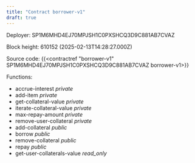 ```yaml
---
title: "Contract borrower-v1"
draft: true
---
```

Deployer: SP1M6MHD4EJ70MPJSH1C0PXSHCQ3D9C881AB7CVAZ


 



Block height: 610152 (2025-02-13T14:28:27.000Z)

Source code: {{<contractref "borrower-v1" SP1M6MHD4EJ70MPJSH1C0PXSHCQ3D9C881AB7CVAZ borrower-v1>}}

Functions:

* accrue-interest _private_
* add-item _private_
* get-collateral-value _private_
* iterate-collateral-value _private_
* max-repay-amount _private_
* remove-user-collateral _private_
* add-collateral _public_
* borrow _public_
* remove-collateral _public_
* repay _public_
* get-user-collaterals-value _read_only_
